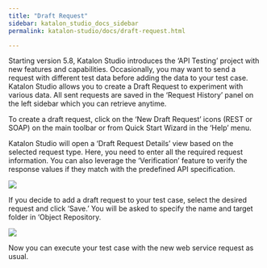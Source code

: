 ```yaml
---
title: "Draft Request"
sidebar: katalon_studio_docs_sidebar
permalink: katalon-studio/docs/draft-request.html

---
```


Starting version 5.8, Katalon Studio introduces the ‘API Testing’ project with new features and capabilities. Occasionally, you may want to send a request with different test data before adding the data to your test case. Katalon Studio allows you to create a Draft Request to experiment with various data. All sent requests are saved in the ‘Request History’ panel on the left sidebar which you can retrieve anytime. 

To create a draft request, click on the ‘New Draft Request’ icons (REST or SOAP) on the main toolbar or from Quick Start Wizard in the ‘Help’ menu. 

Katalon Studio will open a ‘Draft Request Details’ view based on the selected request type. Here, you need to enter all the required request information. You can also leverage the ‘Verification’ feature to verify the response values if they match with the predefined API specification.

![](../../images/katalon-studio/docs/draft-request/draft-overview.png) 


If you decide to add a draft request to your test case, select the desired request and click ‘Save.’ You will be asked to specify the name and target folder in ‘Object Repository.

![](../../images/katalon-studio/docs/draft-request/save-draft.png)

Now you can execute your test case with the new web service request as usual. 
